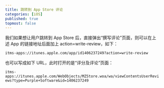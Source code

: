 ```yaml
---
title: 跳转到 App Store 评论
categories: [iOS]
published: true
topmost: false
---
```


我们如果想让用户跳转到 App Store 后，直接弹出“撰写评论”页面，则可以在上述 App 的链接地址后面加上 action=write-review，如下：

`itms-apps://itunes.apple.com/app/id1406237249?action=write-review`

也可以写成如下 URL，此时打开的是“评分及评论”页面：

`itms-apps://itunes.apple.com/WebObjects/MZStore.woa/wa/viewContentsUserReviews?type=Purple+Software&id=1406237249`
